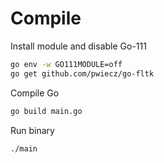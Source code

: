 # Compile

Install module and disable Go-111

```sh
go env -w GO111MODULE=off
go get github.com/pwiecz/go-fltk
```

Compile Go

```sh
go build main.go
```

Run binary

```sh
./main
```

